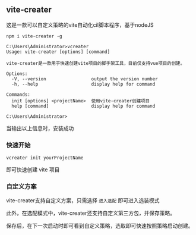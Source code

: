 ## vite-creater

这是一款可以自定义策略的vite自动化cil脚本程序，基于nodeJS

```shell
npm i vite-creater -g
```

```shell
C:\Users\Administrator>vcreater
Usage: vite-creater [options] [command]

vite-creater是一款用于快速创建vite项目的脚手架工具，目前仅支持vue项目的创建。

Options:
  -V, --version                 output the version number
  -h, --help                    display help for command

Commands:
  init [options] <projectName>  使用vite-creater创建项目
  help [command]                display help for command

C:\Users\Administrator>
```

当输出以上信息时，安装成功

### 快速开始

```shell
vcreater init yourProjectName
```

即可快速创建 vite 项目

### 自定义方案

vite-creater支持自定义方案，只需选择 `进入选配` 即可进入选装模式

此外，在选配模式中，vite-creater还支持自定义第三方包，并保存策略。

保存后，在下一次启动时即可看到自定义策略，选取即可快速按照策略启动创建。